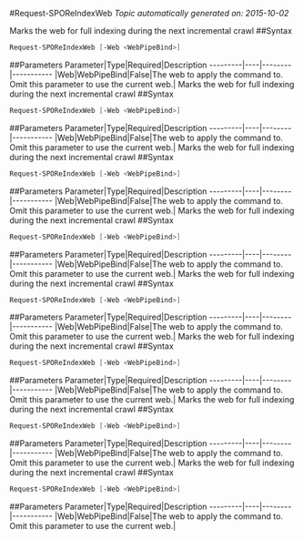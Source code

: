 #Request-SPOReIndexWeb
*Topic automatically generated on: 2015-10-02*

Marks the web for full indexing during the next incremental crawl
##Syntax
```powershell
Request-SPOReIndexWeb [-Web <WebPipeBind>]
```


##Parameters
Parameter|Type|Required|Description
---------|----|--------|-----------
|Web|WebPipeBind|False|The web to apply the command to. Omit this parameter to use the current web.|
Marks the web for full indexing during the next incremental crawl
##Syntax
```powershell
Request-SPOReIndexWeb [-Web <WebPipeBind>]
```


##Parameters
Parameter|Type|Required|Description
---------|----|--------|-----------
|Web|WebPipeBind|False|The web to apply the command to. Omit this parameter to use the current web.|
Marks the web for full indexing during the next incremental crawl
##Syntax
```powershell
Request-SPOReIndexWeb [-Web <WebPipeBind>]
```


##Parameters
Parameter|Type|Required|Description
---------|----|--------|-----------
|Web|WebPipeBind|False|The web to apply the command to. Omit this parameter to use the current web.|
Marks the web for full indexing during the next incremental crawl
##Syntax
```powershell
Request-SPOReIndexWeb [-Web <WebPipeBind>]
```


##Parameters
Parameter|Type|Required|Description
---------|----|--------|-----------
|Web|WebPipeBind|False|The web to apply the command to. Omit this parameter to use the current web.|
Marks the web for full indexing during the next incremental crawl
##Syntax
```powershell
Request-SPOReIndexWeb [-Web <WebPipeBind>]
```


##Parameters
Parameter|Type|Required|Description
---------|----|--------|-----------
|Web|WebPipeBind|False|The web to apply the command to. Omit this parameter to use the current web.|
Marks the web for full indexing during the next incremental crawl
##Syntax
```powershell
Request-SPOReIndexWeb [-Web <WebPipeBind>]
```


##Parameters
Parameter|Type|Required|Description
---------|----|--------|-----------
|Web|WebPipeBind|False|The web to apply the command to. Omit this parameter to use the current web.|
Marks the web for full indexing during the next incremental crawl
##Syntax
```powershell
Request-SPOReIndexWeb [-Web <WebPipeBind>]
```


##Parameters
Parameter|Type|Required|Description
---------|----|--------|-----------
|Web|WebPipeBind|False|The web to apply the command to. Omit this parameter to use the current web.|
Marks the web for full indexing during the next incremental crawl
##Syntax
```powershell
Request-SPOReIndexWeb [-Web <WebPipeBind>]
```


##Parameters
Parameter|Type|Required|Description
---------|----|--------|-----------
|Web|WebPipeBind|False|The web to apply the command to. Omit this parameter to use the current web.|
